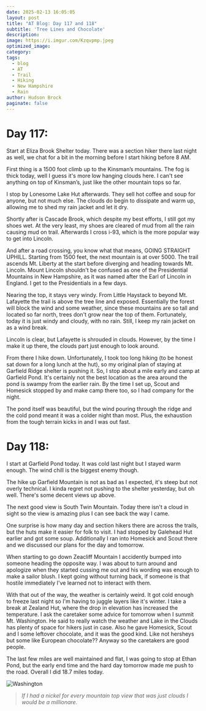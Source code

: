 ```yaml
---
date: 2025-02-13 16:05:05
layout: post
title: "AT Blog: Day 117 and 118"
subtitle: 'Tree Lines and Chocolate'
description:
image: https://i.imgur.com/Kzqvpmp.jpeg
optimized_image: 
category:
tags:
  - blog
  - AT
  - Trail
  - Hiking
  - New Hampshire
  - Rain
author: Hudson Brock
paginate: false
---
```


# Day 117:

Start at Eliza Brook Shelter today. There was a section hiker there last night as well, we chat for a bit in the morning before I start hiking before 8 AM.

First thing is a 1500 foot climb up to the Kinsman’s mountains. The fog is thick today, well I guess it's more low hanging clouds here. I can't see anything on top of Kinsman’s, just like the other mountain tops so far.

I stop by Lonesome Lake Hut afterwards. They sell hot coffee and soup for anyone, but not much else. The clouds do begin to dissipate and warm up, allowing me to shed my rain jacket and let it dry.

Shortly after is Cascade Brook, which despite my best efforts, I still got my shoes wet. At the very least, my shoes are cleared of mud from all the rain causing mud on trail. Afterwards I cross i-93, which is the more popular way to get into Lincoln.

And after a road crossing, you know what that means, GOING STRAIGHT UPHILL. Starting from 1500 feet, the next mountain is at over 5000. The trail ascends Mt. Liberty at the start before diverging and heading towards Mt. Lincoln. Mount Lincoln shouldn't be confused as one of the Presidential Mountains in New Hampshire, as it was named after the Earl of Lincoln in England. I get to the Presidentials in a few days.

Nearing the top, it stays very windy. From Little Haystack to beyond Mt. Lafayette the trail is above the tree line and exposed. Essentially the forest will block the wind and some weather, since these mountains are so tall and located so far north, trees don't grow near the top of them. Fortunately, today it is just windy and cloudy, with no rain. Still, I keep my rain jacket on as a wind break. 

Lincoln is clear, but Lafayette is shrouded in clouds. However, by the time I make it up there, the clouds part just enough to look around.

From there I hike down. Unfortunately, I took too long hiking (to be honest sat down for a long lunch at the hut), so my original plan of staying at Garfield Ridge shelter is pushing it. So, I stop about a mile early and camp at Garfield Pond. It's certainly not the best location as the area around the pond is swampy from the earlier rain. By the time I set up, Scout and Homesick stopped by and make camp there too, so I had company for the night.

The pond itself was beautiful, but the wind pouring through the ridge and the cold pond meant it was a colder night than most. Plus, the exhaustion from the tough terrain kicks in and I was out fast.




# Day 118:

I start at Garfield Pond today. It was cold last night but I stayed warm enough. The wind chill is the biggest enemy though.

The hike up Garfield Mountain is not as bad as I expected, it's steep but not overly technical. I kinda regret not pushing to the shelter yesterday, but oh well. There's some decent views up above.

The next good view is South Twin Mountain. Today there isn't a cloud in sight so the view is amazing plus I can see back the way I came.

One surprise is how many day and section hikers there are across the trails, but the huts make it easier for folk to visit. I had stopped by Galehead Hut earlier and got some soup. Additionally I ran into Homesick and Scout there and we discussed our plans for the day and tomorrow.

When starting to go down Zeacliff Mountain I accidently bumped into someone heading the opposite way. I was about to turn around and apologize when they started cussing me out and his wording was enough to make a sailor blush. I kept going without turning back, if someone is that hostile immediately I've learned not to interact with them. 

With that out of the way, the weather is certainly weird. It got cold enough to freeze last night so I'm having to juggle layers like it's winter. I take a break at Zealand Hut, where the drop in elevation has increased the temperature. I ask the caretaker some advice for tomorrow when I summit Mt. Washington. He said to really watch the weather and Lake in the Clouds has plenty of space for hikers just in case. Also he gave Homesick, Scout and I some leftover chocolate, and it was the good kind. Like not hersheys but some like European chocolate?? Anyway so the caretakers are good people.

The last few miles are well maintained and flat, I was going to stop at Ethan Pond, but the early end time and the hard day tomorrow made me push to the road. Overall I did 18.7 miles today.






![Washington](https://i.imgur.com/RcsHnsy.jpeg "If I had a nickel for every mountain top view that was just clouds I would be a millionare.")

>*If I had a nickel for every mountain top view that was just clouds I would be a millionare.*
